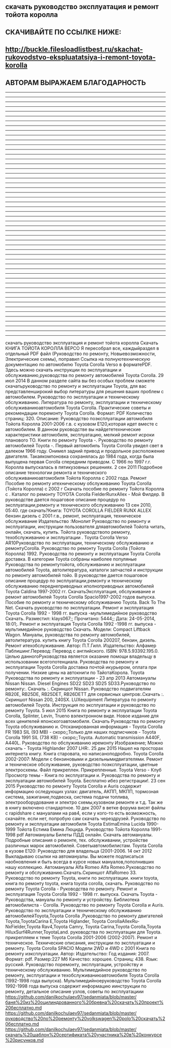 скачать руководство эксплуатация и ремонт тойота королла
--------------------------------------------------
СКАЧИВАЙТЕ ПО ССЫЛКЕ НИЖЕ:
--------------------------------------------------
http://buckle.filesloadlistbest.ru/skachat-rukovodstvo-ekspluatatsiya-i-remont-toyota-korolla
--------------------------------------------------
АВТОРАМ ВЫРАЖАЕМ БЛАГОДАРНОСТЬ
--------------------------------------------------
--------------------------------------------------
--------------------------------------------------
--------------------------------------------------
--------------------------------------------------
--------------------------------------------------
--------------------------------------------------
--------------------------------------------------
--------------------------------------------------
--------------------------------------------------
--------------------------------------------------
--------------------------------------------------
--------------------------------------------------
--------------------------------------------------
--------------------------------------------------
--------------------------------------------------
--------------------------------------------------
--------------------------------------------------
--------------------------------------------------
--------------------------------------------------
--------------------------------------------------
--------------------------------------------------
--------------------------------------------------
--------------------------------------------------
--------------------------------------------------
--------------------------------------------------
--------------------------------------------------
--------------------------------------------------
--------------------------------------------------
--------------------------------------------------
--------------------------------------------------
--------------------------------------------------
--------------------------------------------------
--------------------------------------------------
--------------------------------------------------
--------------------------------------------------
--------------------------------------------------
--------------------------------------------------
--------------------------------------------------
--------------------------------------------------
--------------------------------------------------
--------------------------------------------------
--------------------------------------------------
--------------------------------------------------
--------------------------------------------------
--------------------------------------------------
--------------------------------------------------
--------------------------------------------------
--------------------------------------------------
--------------------------------------------------
--------------------------------------------------
--------------------------------------------------
--------------------------------------------------
скачать руководство эксплуатация и ремонт тойота королла Скачать КНИГА ТОЙОТА КОРОЛЛА ВЕРСО  Я пересобрал все, каждыйраздел в отдельный PDF файл (Руководство по ремонту, Новыевозможности, Электрические схемы), поправил  Ссылка на полнуютехническую документацию по автомобилю Toyota Corolla Verso в форматеPDF. Здесь можно скачать инструкции по эксплуатации и обслуживанию,руководства по ремонту автомобилей Toyota Corolla. 29 июл 2014  В данном разделе сайта вы без особых проблем сможете скачатьруководство по ремонту и эксплуатации Toyota, для вас представленширокий выбор литературы для решения ваших проблем с автомобилем. Руководство по эксплуатации и техническому обслуживанию. Литература по ремонту, эксплуатации и техническому обслуживаниюавтомобиля Toyota Corolla. Практические советы и рекомендации поремонту Toyota Corolla. Формат: PDF Количество страниц: 320. Описание: Руководство поэксплуатации автомобиля Тойота Королла 2001-2006 г.в. с кузовом Е120,которая идет вместе с автомобилем. В данном руководстве вы найдететехнические характеристики автомобиля, эксплуатацию, мелкий ремонт исроки планового ТО. Книги по ремонту Toyota -. Руководство по ремонту автомобилей Toyota -. Первый автомобиль Toyota Corolla увидел свет в далеком 1966 году. Онимел задний привод и продольное расположение двигателя. Такаякомпоновка сохранялась до 1984 года, когда была выпущена первая Corolla спередним приводом. С 1966 по 1997 г.г. Королла выпускалась в пятикузовных решениях. 2 сен 2011  Подробное описание технологии ремонта и технического обслуживаниюавтомобиля Тойота Королла с 2002 года. Ремонт  Пособие по ремонту итехническому обслуживанию Toyota Corolla (Тойота Королла) с 2002 г Скачать пособие по ремонту Тойота Королла с . Каталог по ремонту TOYOTA Corolla FielderRunxAllex - Мой Филдер. В руководстве дается пошаговое описание процедур по эксплуатации,ремонту и технического обслуживанию  13 сен 2010, 05:40. где скачать?Книга: TOYOTA COROLLA  FIELDER  RUNX  ALLEX бензин  дизель с 2001 г.в., ремонт, эксплуатация, техническое обслуживание Издательство :Монолит
Руководство по ремонту и эксплуатации, инструкции пользователя дляавтомобилей Тойота читать, онлайн, скачать, купить.  Тойота руководствопо ремонту, техобслуживанию и эксплуатации . Toyota Corolla Verso AR10Руководство по эксплуатации, техническому обслуживанию и ремонтуCorolla. Руководство по ремонту Toyota Corolla (Тойота Королла) 1992. Руководства по ремонту и эксплуатации Toyota Corolla доставка. В категории Toyota собраны наиболее популяные Руководства по ремонтутойота, обслуживанию и эксплуатации автомобилей Toyota, автолитература, каталоги запчастей и инструкции по ремонту автомобилей тойо. В руководстве дается пошаговое описание процедур по эксплуатации,ремонту и техническому обслуживанию переднеприводных иполноприводных автомобилей Toyota Caldina 1997-2002 гг.  СкачатьЭксплуатация, обслуживание и ремонт автомобилей Toyota Corolla Spacio1997-2002 годов выпуска. Пособие по ремонту и техническому обслуживанию Toyota. Back To The Net. Скачать руководство по эксплуатации. Ремонт и эксплуатация Toyota Corolla 1992 - 1998 гг. выпуска -мультимедийное руководство Скачать. Разместил: klays067;; Прочитано: 5444;; Дата: 24-05-2014, 18:01;. Ремонт и эксплуатация Toyota Corolla 1992 -1998 гг. выпуска - мультимедийное руководство Скачать. Модели: Compact Liftback  Wagon. Мануалы, руководства по ремонту автомобилей, автолитература. купить книгу Toyota Corolla 200207, бензин, дизель. Ремонт итехобслуживание. Автор: П.Т.Гилл. Издательство: Алфамер Паблишинг.Перевод: Перевод с английского. ISBN: 978.5.93392.195.0. Целью данногоРуководства является оказание помощи владельцу в использовании всегопотенциала. Руководства по ремонту и эксплуатации Toyota Corolla доставка почтой икурьером, оплата при получении. Низкие цены на автокниги по ТайотаКорола. Toyota Руководства по ремонту и эксплуатации -
23 апр 2013  Автомануалы Nissan Nissan. Diesel Engines SD22 SD23 SD25 SD33.Руководство по ремонту:. Скачать :. Cкриншот Nissan. Руководство подвигателям RB20E, RB25DE, RB25DET, RB26DETT для сервисных центров:.Скачать :. Cкриншот Nissan 200, 240SX. LUXequipment  Литература по ремонту автомобилей Toyota. Инструкция по эксплуатации и руководство по ремонту Toyota. 5 июл 2015  Книга по ремонту и эксплуатации Toyota Corolla, Splinter, Levin, Trueno вэлектронном виде. Новое издание для всех ценителей японскогоавтомобиля. Скачать Руководства по ремонту Toyota обслуживанию и. Отсканированная информация - Toyota Corolla FR 1983 SIL (93 MB) - скоро;;Только для наших подписчиков - Toyota Corolla 1991 SIL (738 KB) - скоро;;Toyota. Automatic transmission A440F, A440L. Руководство по обслуживанию иремонту Изображение; Можно скачать - Toyota Highlander 2007 LHR:. 25 дек 2015  Нашел на просторах интернета книгу. Книга старовата, но написаноподробно. Toyota Corolla 2002-2007: Модели с бензиновыми и дизельнымидвигателями. Ремонт и техническое обслуживание, руководство поэксплуатации, цветные электросхемы. Файл прикреплен. Прикрепленные. Toyota Verso - Клуб  Просмотр темы - Книга по эксплуатации и. Руководства по ремонту и эксплуатации автомобилей Toyota. Бесплатно ибез регистрации!. 23 сен 2015  Руководство по ремонту Toyota Corolla и Auris содержит информацию оследующих узлах: двигатель, АКПП, МКПП, тормозная система, зажигание,подвеска, система подачи топлива, электрооборудование и электро схемы,кузовном ремонте и т.д. Так же в книгу включено стандартное. 10 дек 2007  в ветке форума висят файлы с rapidshare с мануалами на рав4, если у кого-то есть возможность, скачайте. если нет, попробую сам скачать черездрузей.  Руководство по ремонту и эксплуатации автомобиля Toyota EstimaEmina Lucida 1990-1999  Тойота Естима Емина Люцида. Руководство Тойота Королла 1991-1998 pdf  Автомануалы
Билеты ПДД онлайн. Скачать автомануалы. Подробные описания о ремонте, тех. обслуживании, устройстве различных марок автомобилей. Советыавтомобилистам. Toyota Corolla в кузове Е120: Руководство для владельца (2001-2006. 14 окт 2012  Выкладываю ссылки на автомануалы. Вы можете подписаться наобновления  и быть всегда в курсе новых мануалов,пополнивших нашу коллекцию. Автомануалы Alfa Romeo Alfa Romeo.Руководство по ремонту и обслуживанию.Скачать.Cкриншот AlfaRomeo 33. Руководство по ремонту Toyota, книги по эксплуатации. книги toyota, книга по ремонту toyota, книга toyota corolla, скачать. Руководство по ремонту Toyota Corolla - Руководства по ремонту. Ремонт и эксплуатация Toyota Corolla 1992 - 1998 гг. выпуска. Скачать Toyota - Руководства, мануалы по ремонту и устройству. Библиотека автомобилиста - Corolla. Руководство по ремонту Toyota Corolla и Auris. Руководство по эксплуатации и техническому обслуживанию автомобилейToyota,Toyota Corolla ,Руководство по ремонту двигателей Toyota,ToyotaCarina E,Toyota Higlander, Toyota CorollaAllexRu-NxFielder,Toyota Rav4,Toyota Camry, Toyota Carina,Toyota Corolla,Toyota HiluxSurf4Runner,ToyotaLand. руководства по эксплуатации для Toyota. прикрепляем к теме
Toyota Corolla 2001-2006 (2002-2007). Ремонт и техническое. Технические описания, инструкции по эксплуатации и ремонту. Toyota Corolla SPACIO Модели 2WD и 4WD c 2001 Книга по ремонту иэксплуатации. Автор: Издательство: Год издания: 2007. Формат: pdf. Размер:227 Мб Качество: хорошее. Страниц: 438. Язык: русский. Руководство поремонту, эксплуатации, устройству и техническому обслуживанию. Мультимедийное руководство по ремонту, эксплуатации и техобслуживаниюавтомобиля Toyota Corolla (1992-1998 года выпуска). Мультимедийноеруководство Toyota Corolla 1992-1998 года выпуска содержит информацию иинструкции по ремонту, детальное описание узлов, советы по эксплуатациии
https://github.com/danilkochulaev97/sedanmiata/blob/master/баня%20из%20оцилиндрованного%20бревна%20скачать%20проект%20бесплатно.md
https://github.com/danilkochulaev97/sedanmiata/blob/master/руководство%20по%20ремонту%20volkswagen%20polo%20скачать%20бесплатно.md
https://github.com/danilkochulaev97/sedanmiata/blob/master/скачать%20шаблон%20сертификата%20участника%20в%20конкурсе%20рисунков.md